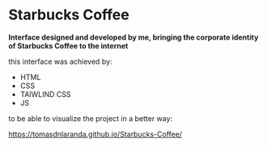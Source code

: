 # Starbucks Coffee

**Interface designed and developed by me, bringing the corporate identity of Starbucks Coffee to the internet**

this interface was achieved by:

- HTML
- CSS
- TAIWLIND CSS
- JS


to be able to visualize the project in a better way:

https://tomasdnlaranda.github.io/Starbucks-Coffee/
